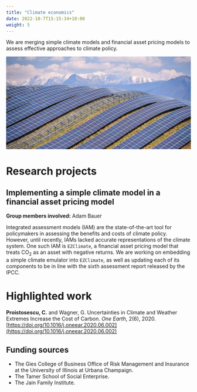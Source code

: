 ```yaml
---
title: "Climate economics"
date: 2022-10-7T15:15:34+10:00
weight: 5
---
```


We are merging simple climate models and financial asset pricing models to assess effective approaches to climate policy.

![Solar Panels](/images/climate-econ-header.jpg)

# Research projects

## Implementing a simple climate model in a financial asset pricing model

**Group members involved:** Adam Bauer

Integrated assessment models (IAM) are the state-of-the-art tool for policymakers in assessing the benefits and costs of climate policy. However, until recently, IAMs lacked accurate representations of the climate system. One such IAM is `EZClimate`, a financial asset pricing model that treats CO<sub>2</sub> as an asset with negative returns. We are working on embedding a simple climate emulator into `EZClimate`, as well as updating each of its components to be in line with the sixth assessment report released by the IPCC. 

# Highlighted work

**Proistosescu, C.** and Wagner, G. Uncertainties in Climate and Weather Extremes Increase the Cost of Carbon. _One Earth_, 2(6), 2020. [https://doi.org/10.1016/j.oneear.2020.06.002](https://doi.org/10.1016/j.oneear.2020.06.002)

## Funding sources
- The Gies College of Business Office of Risk Management and Insurance at the University of Illinois at Urbana Champaign.
- The Tamer School of Social Enterprise.
- The Jain Family Institute. 
